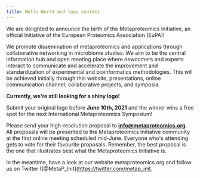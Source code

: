 ```yaml
---
title: Hello World and logo contest
---
```


We are delighted to announce the birth of the Metaproteomics Initiative, an official Initiative of the European Proteomics Association (EuPA)!

We promote dissemination of metaproteomics and applications through collaborative networking in microbiome studies. We aim to be the central information hub and open meeting place where newcomers and experts interact to communicate and accelerate the improvement and standardization of experimental and bioinformatics methodologies. This will be achieved initially through this website, presentations, online communication channel, collaborative projects, and symposia.

**Currently, we're still looking for a shiny logo!**

Submit your original logo before **June 10th, 2021** and the winner wins a free spot for the next International Metaproteomics Symposium!

Please send your high-resolution proposal to **info@metaproteomics.org**. All proposals will be presented to the Metaproteomics Initiative community at the first online meeting scheduled mid-June. Everyone who's attending gets to vote for their favourite proposals. Remember, the best proposal is the one that illustrates best what the Metaproteomics Initiative is.

In the meantime, have a look at our website metaproteomics.org and follow us on Twitter ([@MetaP_Init](https://twitter.com/metap_init.
